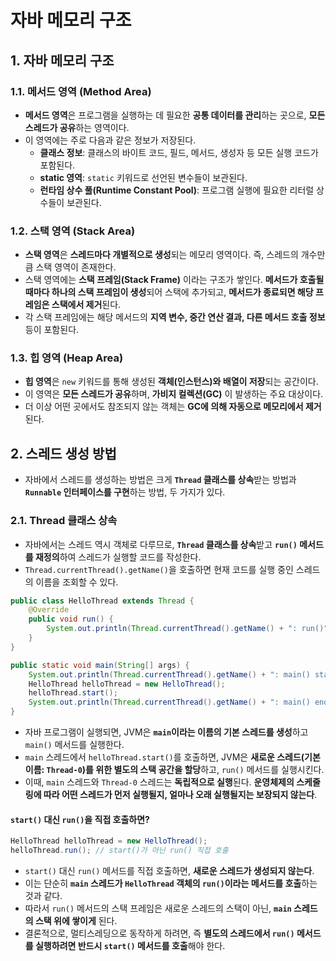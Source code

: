# 자바 메모리 구조

## 1. 자바 메모리 구조

### 1.1. 메서드 영역 (Method Area)

- **메서드 영역**은 프로그램을 실행하는 데 필요한 **공통 데이터를 관리**하는 곳으로, **모든 스레드가 공유**하는 영역이다.
- 이 영역에는 주로 다음과 같은 정보가 저장된다.
  - **클래스 정보**: 클래스의 바이트 코드, 필드, 메서드, 생성자 등 모든 실행 코드가 포함된다.
  - **static 영역**: `static` 키워드로 선언된 변수들이 보관된다.
  - **런타임 상수 풀(Runtime Constant Pool)**: 프로그램 실행에 필요한 리터럴 상수들이 보관된다.

### 1.2. 스택 영역 (Stack Area)

- **스택 영역**은 **스레드마다 개별적으로 생성**되는 메모리 영역이다. 즉, 스레드의 개수만큼 스택 영역이 존재한다.
- 스택 영역에는 **스택 프레임(Stack Frame)** 이라는 구조가 쌓인다. **메서드가 호출될 때마다 하나의 스택 프레임이 생성**되어 스택에 추가되고, **메서드가 종료되면 해당 프레임은 스택에서 제거**된다.
- 각 스택 프레임에는 해당 메서드의 **지역 변수, 중간 연산 결과, 다른 메서드 호출 정보** 등이 포함된다.

### 1.3. 힙 영역 (Heap Area)

- **힙 영역**은 `new` 키워드를 통해 생성된 **객체(인스턴스)와 배열이 저장**되는 공간이다.
- 이 영역은 **모든 스레드가 공유**하며, **가비지 컬렉션(GC)** 이 발생하는 주요 대상이다.
- 더 이상 어떤 곳에서도 참조되지 않는 객체는 **GC에 의해 자동으로 메모리에서 제거**된다.

## 2. 스레드 생성 방법

- 자바에서 스레드를 생성하는 방법은 크게 **`Thread` 클래스를 상속**받는 방법과 **`Runnable` 인터페이스를 구현**하는 방법, 두 가지가 있다.

### 2.1. Thread 클래스 상속

- 자바에서는 스레드 역시 객체로 다루므로, **`Thread` 클래스를 상속**받고 **`run()` 메서드를 재정의**하여 스레드가 실행할 코드를 작성한다.
- `Thread.currentThread().getName()`을 호출하면 현재 코드를 실행 중인 스레드의 이름을 조회할 수 있다.

```java
public class HelloThread extends Thread {
    @Override
    public void run() {
        System.out.println(Thread.currentThread().getName() + ": run()");
    }
}
```

```java
public static void main(String[] args) {
    System.out.println(Thread.currentThread().getName() + ": main() start");
    HelloThread helloThread = new HelloThread();
    helloThread.start();
    System.out.println(Thread.currentThread().getName() + ": main() end");
}
```

- 자바 프로그램이 실행되면, JVM은 **`main`이라는 이름의 기본 스레드를 생성**하고 `main()` 메서드를 실행한다.
- `main` 스레드에서 `helloThread.start()`를 호출하면, JVM은 **새로운 스레드(기본 이름: `Thread-0`)를 위한 별도의 스택 공간을 할당**하고, `run()` 메서드를 실행시킨다.
- 이때, `main` 스레드와 `Thread-0` 스레드는 **독립적으로 실행**된다. **운영체제의 스케줄링에 따라 어떤 스레드가 먼저 실행될지, 얼마나 오래 실행될지는 보장되지 않는다**.

#### `start()` 대신 `run()`을 직접 호출하면?

```java
HelloThread helloThread = new HelloThread();
helloThread.run(); // start()가 아닌 run() 직접 호출
```

- `start()` 대신 `run()` 메서드를 직접 호출하면, **새로운 스레드가 생성되지 않는다**.
- 이는 단순히 **`main` 스레드가 `HelloThread` 객체의 `run()`이라는 메서드를 호출**하는 것과 같다.
- 따라서 `run()` 메서드의 스택 프레임은 새로운 스레드의 스택이 아닌, **`main` 스레드의 스택 위에 쌓이게** 된다.
- 결론적으로, 멀티스레딩으로 동작하게 하려면, 즉 **별도의 스레드에서 `run()` 메서드를 실행하려면 반드시 `start()` 메서드를 호출**해야 한다.

